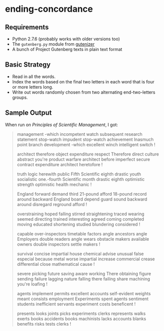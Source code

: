 ending-concordance
==================

Requirements
------------

*   Python 2.7.6 (probably works with older versions too)
*   The `gutenberg.py` module from [gutenizer](https://github.com/okfn/gutenizer/)
*   A bunch of Project Gutenberg texts in plain text format

Basic Strategy
--------------

*   Read in all the words.
*   Index the words based on the final two letters in each word that is four or
    more letters long.
*   Write out words randomly chosen from two alternating end-two-letters groups.

Sample Output
-------------

When run on _Principles of Scientific Management_, I got:

> management -which incompetent watch subsequent research statement stop-watch impudent stop-watch achievement Inasmuch point branch development -which excellent winch intelligent switch !
> 
> architect therefore object expenditure respect Therefore direct culture abstract you're product warfare architect before imperfect secure contract expenditure architect heretofore !
> 
> truth logic herewith public Fifth Scientific eighth drastic youth socialistic one.-fourth Scientific month drastic eighth optimistic strength optimistic health mechanic !
> 
> England forward demand third 21-pound afford 18-pound record around backward England board depend guard sound backward around disregard reground afford !
> 
> overstraining hoped falling stirred straightening traced wearing seemed directing trained interesting agreed coming completed moving educated shortening studied blundering considered !
> 
> capable over-inspectors timetable factors angle ancestors angle Employers double readers angle wears obstacle makers available owners double inspectors settle makers !
> 
> survival concise impartial house chemical advise unusual false especial because metal worse impartial increase commercial crease differential close mathematical cause !
> 
> severe picking future saving aware working There obtaining figure sending failure lagging nature falling there failing share machining you're loafing !
> 
> agents implement permits excellent accounts self-evident weights meant consists employment Experiments spent agents sentiment students inefficient servants experiment costs beneficent !
> 
> presents looks joints picks experiments clerks represents walks exerts books accidents books machinists lacks accounts blanks benefits risks tests clerks !
